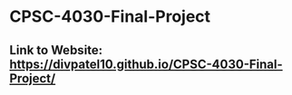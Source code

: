 # CPSC-4030-Final-Project

## Link to Website: https://divpatel10.github.io/CPSC-4030-Final-Project/
